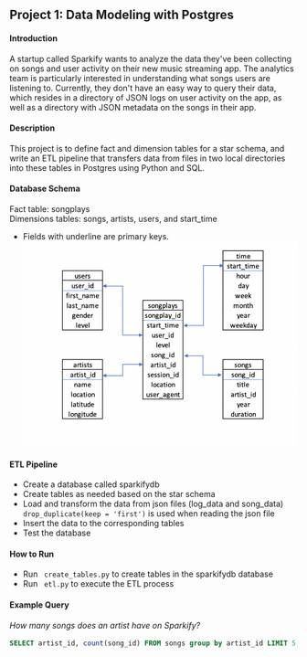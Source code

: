 ## Project 1: Data Modeling with Postgres

#### Introduction
A startup called Sparkify wants to analyze the data they've been collecting on songs and user activity on their new music streaming app. The analytics team is particularly interested in understanding what songs users are listening to. Currently, they don't have an easy way to query their data, which resides in a directory of JSON logs on user activity on the app, as well as a directory with JSON metadata on the songs in their app.

#### Description
This project is to define fact and dimension tables for a star schema, and write an ETL pipeline that transfers data from files in two local directories into these tables in Postgres using Python and SQL.

#### Database Schema
Fact table: songplays <br>
Dimensions tables: songs, artists, users, and start_time
* Fields with underline are primary keys.
![schema](./image/StarSchema.png)

#### ETL Pipeline
* Create a database called sparkifydb
* Create tables as needed based on the star schema
* Load and transform the data from json files (log_data and song_data) <br>
```drop_duplicate(keep = 'first')``` is used when reading the json file
* Insert the data to the corresponding tables
* Test the database

#### How to Run
* Run `` create_tables.py`` to create tables in the sparkifydb database
* Run `` etl.py`` to execute the ETL process

#### Example Query
<I> How many songs does an artist have on Sparkify?
</I>
``` SQL
SELECT artist_id, count(song_id) FROM songs group by artist_id LIMIT 5;
```

